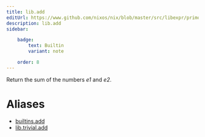 ```yaml
---
title: lib.add
editUrl: https://www.github.com/nixos/nix/blob/master/src/libexpr/primops.cc
description: lib.add
sidebar:

    badge:
        text: Builtin
        variant: note

    order: 8
---
```


Return the sum of the numbers *e1* and *e2*.


# Aliases

- [builtins.add](/reference/builtinsadd)
- [lib.trivial.add](/reference/libtrivial.add)


